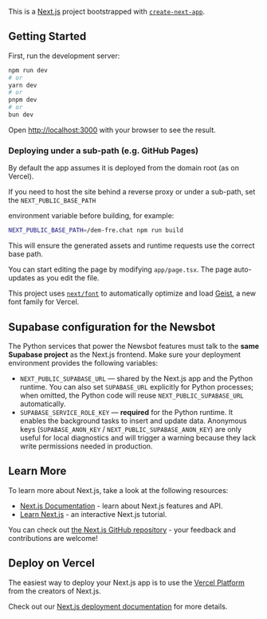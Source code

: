 This is a [Next.js](https://nextjs.org) project bootstrapped with [`create-next-app`](https://nextjs.org/docs/app/api-reference/cli/create-next-app).

## Getting Started

First, run the development server:

```bash
npm run dev
# or
yarn dev
# or
pnpm dev
# or
bun dev
```

Open [http://localhost:3000](http://localhost:3000) with your browser to see the result.

### Deploying under a sub-path (e.g. GitHub Pages)

By default the app assumes it is deployed from the domain root (as on Vercel).

If you need to host the site behind a reverse proxy or under a sub-path, set the `NEXT_PUBLIC_BASE_PATH`

environment variable before building, for example:

```bash
NEXT_PUBLIC_BASE_PATH=/dem-fre.chat npm run build
```

This will ensure the generated assets and runtime requests use the correct base path.



You can start editing the page by modifying `app/page.tsx`. The page auto-updates as you edit the file.

This project uses [`next/font`](https://nextjs.org/docs/app/building-your-application/optimizing/fonts) to automatically optimize and load [Geist](https://vercel.com/font), a new font family for Vercel.

## Supabase configuration for the Newsbot

The Python services that power the Newsbot features must talk to the **same Supabase project** as the Next.js frontend. Make sure
your deployment environment provides the following variables:

- `NEXT_PUBLIC_SUPABASE_URL` — shared by the Next.js app and the Python runtime. You can also set `SUPABASE_URL` explicitly for
  Python processes; when omitted, the Python code will reuse `NEXT_PUBLIC_SUPABASE_URL` automatically.
- `SUPABASE_SERVICE_ROLE_KEY` — **required** for the Python runtime. It enables the background tasks to insert and update data.
  Anonymous keys (`SUPABASE_ANON_KEY` / `NEXT_PUBLIC_SUPABASE_ANON_KEY`) are only useful for local diagnostics and will trigger a
  warning because they lack write permissions needed in production.

## Learn More

To learn more about Next.js, take a look at the following resources:

- [Next.js Documentation](https://nextjs.org/docs) - learn about Next.js features and API.
- [Learn Next.js](https://nextjs.org/learn) - an interactive Next.js tutorial.

You can check out [the Next.js GitHub repository](https://github.com/vercel/next.js) - your feedback and contributions are welcome!

## Deploy on Vercel

The easiest way to deploy your Next.js app is to use the [Vercel Platform](https://vercel.com/new?utm_medium=default-template&filter=next.js&utm_source=create-next-app&utm_campaign=create-next-app-readme) from the creators of Next.js.

Check out our [Next.js deployment documentation](https://nextjs.org/docs/app/building-your-application/deploying) for more details.
